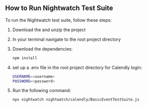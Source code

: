 ## How to Run Nightwatch Test Suite

To run the Nightwatch test suite, follow these steps:

1. Download the and unzip the project

2. In your terminal navigate to the root project directory

3. Download the dependencies:
    ```sh
    npm install
    ```

4. set up a .env file in the root project directory for Calendly login:
    ```sh
    USERNAME=<username>
    PASSWORD=<password>
    ```

5. Run the following command:

   ```sh
   npx nightwatch nightwatch/calendly/BasicEventTestSuite.js
   ```